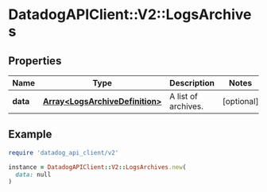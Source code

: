 # DatadogAPIClient::V2::LogsArchives

## Properties

| Name     | Type                                                               | Description         | Notes      |
| -------- | ------------------------------------------------------------------ | ------------------- | ---------- |
| **data** | [**Array&lt;LogsArchiveDefinition&gt;**](LogsArchiveDefinition.md) | A list of archives. | [optional] |

## Example

```ruby
require 'datadog_api_client/v2'

instance = DatadogAPIClient::V2::LogsArchives.new(
  data: null
)
```

